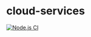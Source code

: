 # cloud-services

[![Node.js CI](https://github.com/MelvRooden/devops/actions/workflows/node.js.yml/badge.svg)](https://github.com/noah-schreuders/defops-ray-noah/actions/workflows/node.js.yml)
